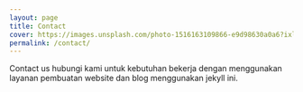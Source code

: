 ```yaml
---
layout: page
title: Contact
cover: https://images.unsplash.com/photo-1516163109866-e9d98630a0a6?ixlib=rb-1.2.1&ixid=MnwxMjA3fDB8MHxzZWFyY2h8MzN8fHdoaXRlJTIwcGVufGVufDB8fDB8fA%3D%3D&auto=format&fit=crop&w=500&q=60%3D&auto=format&fit=crop&w=500&q=60
permalink: /contact/
---
```

Contact us hubungi kami untuk kebutuhan bekerja dengan menggunakan layanan pembuatan website dan blog menggunakan jekyll ini.
